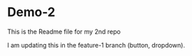 # Demo-2

This is the Readme file for my 2nd repo

I am updating this in the feature-1 branch (button, dropdown).

